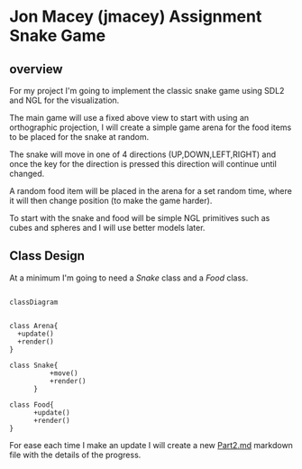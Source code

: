 # Jon Macey (jmacey) Assignment Snake  Game

## overview

For my project I'm going to implement the classic snake game using SDL2 and NGL for the visualization. 

The main game will use a fixed above view to start with using an orthographic projection, I will create a simple game arena for the food items to be placed for the snake at random. 

The snake will move in one of 4 directions (UP,DOWN,LEFT,RIGHT) and once the key for the direction is pressed this direction will continue until changed. 

A random food item will be placed in the arena for a set random time, where it will then change position (to make the game harder). 

To start with the snake and food will be simple NGL primitives such as cubes and spheres and I will use better models later. 

## Class Design

At a minimum I'm going to need a _Snake_ class and a _Food_ class.

```mermaid

classDiagram


class Arena{
  +update()
  +render()
}

class Snake{
          +move()
          +render()
      }

class Food{
      +update()
      +render()
}

```

For ease each time I make an update I will create a new [Part2.md](Part2.md) markdown file with the details of the progress.

